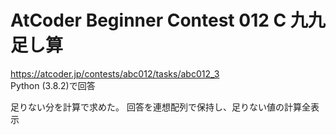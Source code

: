 # AtCoder Beginner Contest 012 C 九九足し算  
https://atcoder.jp/contests/abc012/tasks/abc012_3  
Python (3.8.2)で回答  

足りない分を計算で求めた。
回答を連想配列で保持し、足りない値の計算全表示
